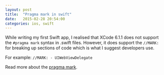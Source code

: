 ```yaml
---
layout: post
title:  "Pragma mark in swift"
date:   2015-02-28 20:54:00
categories: ios, swift
---
```


While writing my first Swift app, I realised that XCode 6.1.1 does not support the ```#pragma mark``` syntax in .swift files. However, it does support the ```//MARK:``` for breaking up sections of code which is what I suggest developers use.

For example: 
```//MARK: - UIWebViewDelegate```

Read more about the [pragma mark][nshipster].


[nshipster]: http://nshipster.com/pragma/
